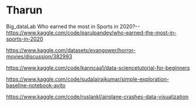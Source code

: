 # Tharun

Big_dataLab
Who earned the most in Sports in 2020?--https://www.kaggle.com/code/parulpandey/who-earned-the-most-in-sports-in-2020

https://www.kaggle.com/datasets/evangower/horror-movies/discussion/382993

https://www.kaggle.com/code/kanncaa1/data-sciencetutorial-for-beginners

https://www.kaggle.com/code/sudalairajkumar/simple-exploration-baseline-notebook-avito

https://www.kaggle.com/code/ruslankl/airplane-crashes-data-visualization
